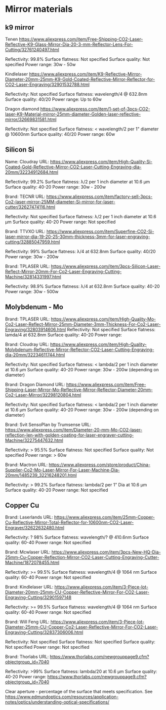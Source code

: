 # Mirror materials

## k9 mirror

Tenen
https://www.aliexpress.com/item/Free-Shipping-CO2-Laser-Reflective-K9-Glass-Mirror-Dia-20-3-mm-Reflector-Lens-For-Cutting/32761240497.html

Reflectivity:     99.8%
Surface flatness: Not specified
Surface quality:  Not specified
Power range:      30w - 50w

Kindlelaser
https://www.aliexpress.com/item/K9-Reflective-Mirror-Diameter-20mm-25mm-K9-Gold-Coated-Reflective-Mirror-Reflector-for-CO2-Laser-Engraving/32901532788.html

Reflectivity:     Not specified
Surface flatness: wavelength/4 @ 632.8nm
Surface quality:  40/20
Power range:      Up to 60w

Dragon diamond
https://www.aliexpress.com/item/1-set-of-3pcs-CO2-laser-K9-Material-mirror-25mm-diameter-Golden-laser-reflective-mirror/32669831581.html

Reflectivity:     Not specified
Surface flatness: < wavelength/2 per 1" diameter @ 10600nm
Surface quality:  40/20
Power range:      60w

## Silicon Si

Name: Cloudray
URL:  https://www.aliexpress.com/item/High-Quality-Si-Coated-Gold-Reflective-Mirror-CO2-Laser-Cutting-Engraving-dia-20mm/32234912684.html

Reflectivity:     99.2%
Surface flatness: λ/2 per 1 inch diameter at 10.6 μm
Surface quality:  40-20
Power range:      30w - 200w

Brand:  TECNR
URL:    https://www.aliexpress.com/item/factory-sell-3pcs-Co2-laser-mirror-25MM-diameter-Si-mirror-for-laser-cutter/32627474116.html

Reflectivity:     Not specified
Surface flatness: λ/2 per 1 inch diameter at 10.6 μm
Surface quality:  40-20
Power range:      Not specified

Brand:  TTVXO
URL:    https://www.aliexpress.com/item/Superfine-CO2-Si-laser-mirror-dia-19-20-25-30mm-thickness-3mm-for-laser-engraving-cutting/32885047959.html

Reflectivity:     99%
Surface flatness: λ/4 at 632.8nm
Surface quality:  40/20
Power range:      30w - 200w

Brand:  TPLASER
URL:    https://www.aliexpress.com/item/3pcs-Silicon-Laser-Reflect-Mirror-20mm-For-Co2-Laser-Engraving-Cutting-Machine/32814331997.html

Reflectivity:     98.9%
Surface flatness: λ/4 at 632.8nm
Surface quality:  40-20
Power range:      30w - 500w

## Molybdenum - Mo

Brand:  TPLASER
URL:    https://www.aliexpress.com/item/High-Quality-Mo-Co2-Laser-Reflect-Mirror-25mm-Diameter-3mm-Thickness-For-Co2-Laser-Engraving/32803914606.html
Reflectivity:     Not specified
Surface flatness: lamda/4 at 632.8nm
Surface quality:  40-20
Power range:      

Brand:  Cloudray
URL:    https://www.aliexpress.com/item/High-Quality-Molybdenum-Reflective-Mirror-Reflector-CO2-Laser-Cutting-Engraving-dia-20mm/32234611744.html

Reflectivity:     Not specified
Surface flatness: < lambda/2 per 1 inch diameter at 10.6 μm
Surface quality:  40-20
Power range:      30w - 200w (depending on diameter)

Brand:  Dragon Diamond
URL:    https://www.aliexpress.com/item/Free-Shipping-Laser-Mirror-Mo-Reflective-Mirror-Reflector-Diameter-20mm-Co2-Laser-Mirror/32298120804.html

Reflectivity:     Not specified
Surface flatness: < lambda/2 per 1 inch diameter at 10.6 μm
Surface quality:  40-20
Power range:      30w - 200w (depending on diameter)

Brand:  Svit SensoPlan by Trumsense
URL:    https://www.aliexpress.com/item/Diameter-20-mm-Mo-CO2-laser-reflection-len-with-golden-coating-for-laser-engraver-cutting-Machine/32275447632.html

Reflectivity:     > 95.5%
Surface flatness: Not specified
Surface quality:  Not specified
Power range:      > 60w

Brand:  Mactron
URL:    https://www.aliexpress.com/store/product/China-Supplier-Co2-Mo-Laser-Mirror-For-Laser-Machine-Dia-20mm/1485239_32216248201.html

Reflectivity:     > 99.2%
Surface flatness: lambda/2 per 1" Dia at 10.6 μm
Surface quality:  40-20
Power range:      Not specified

## Copper Cu

Brand:  Laserlands
URL:    https://www.aliexpress.com/item/25mm-Copper-Cu-Reflective-Mirror-Total-Reflector-for-10600nm-CO2-Laser-Engraver/32622632480.html

Reflectivity:     ? 98%
Surface flatness: wavelength/? @ 410.6nm
Surface quality:  60-40
Power range:      Not specified

Brand:  Mcwlaser
URL:    https://www.aliexpress.com/item/3pcs-New-HQ-Dia-25mm-Cu-Copper-Reflection-Mirror-CO2-Laser-Cutting-Engraving-Cutter-Machine/1872078455.html

Reflectivity:     >= 99.5%
Surface flatness: wavelength/4 @ 1064 nm
Surface quality:  60-40
Power range:      Not specified

Brand:  Kindlelaser
URL:    https://www.aliexpress.com/item/3-Piece-lot-Diameter-20mm-25mm-CU-Copper-Reflective-Mirror-For-CO2-Laser-Engraving-Cutting/32901597148

Reflectivity:     >= 99.5%
Surface flatness: wavelength/4 @ 1064 nm
Surface quality:  60-40
Power range:      Not specified

Brand:  Will Feng
URL:    https://www.aliexpress.com/item/3-Piece-lot-Diameter-25mm-CU-Copper-Co2-Laser-Reflective-Mirror-For-CO2-Laser-Engraving-Cutting/32837306006.html

Reflectivity:     Not specified
Surface flatness: Not specified
Surface quality:  Not specified
Power range:      Not specified

Brand:  Thorlabs
URL:    https://www.thorlabs.com/newgrouppage9.cfm?objectgroup_id=7040

Reflectivity:     >99%
Surface flatness: lambda/20 at 10.6 µm
Surface quality:  40-20
Power range:      https://www.thorlabs.com/newgrouppage9.cfm?objectgroup_id=7040

Clear aperture - percentage of the surface that meets specification. See https://www.edmundoptics.com/resources/application-notes/optics/understanding-optical-specifications/
